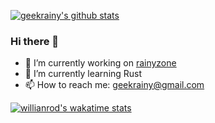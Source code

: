 [![geekrainy's github stats](https://github-readme-stats.vercel.app/api?username=geekrainy&theme=radical)](https://github.com/anuraghazra/github-readme-stats)

### Hi there 👋

- 🔭 I’m currently working on [rainyzone](https://github.com/rainyzone)
- 🌱 I’m currently learning Rust
- 📫 How to reach me: geekrainy@gmail.com

[![willianrod's wakatime stats](https://github-readme-stats.vercel.app/api/wakatime?username=geekrainy)](https://github.com/anuraghazra/github-readme-stats)
